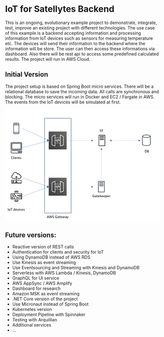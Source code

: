 # IoT for Satellytes Backend

This is an ongoing, evolutionary example project to demonstrate, integrate, test, improve an existing project with different technologies.
The use case of this example is a backend accepting information and processing information from IoT devices such as sensors for measuring temperature etc. The devices will send their information to the backend where the information will be store. The user can then access these informations via dashboard. Also there will be rest api to access some predefined calculated results. The project will run in AWS Cloud.

## Initial Version
The project setup is based on Spring Boot micro services. There will be a relational database to save the incoming data. All calls are synchronous and blocking. The micro services will run in Docker and EC2 / Fargate in AWS. The events from the IoT devices will be simulated at first. 

![inital version image](https://github.com/satellytes/satellytes.com-backend/blob/master/initial_version.PNG)

## Future versions:
- Reactive version of REST calls
- Authentication for clients and security for IoT
- Using DynamoDB instead of AWS RDS
- Use Kinesis as event streaming
- Use Eventsourcing and Streaming with Kinesis and DynamoDB
- Serverless with AWS Lambda / Kinesis, DynamoDB
- GraphQL for UI service
- AWS AppSync / AWS Amplify
- Dashboard for research
- Amazon MSK as event streaming
- .NET Core version of the project
- Use Micronaut instead of Spring Boot
- Kubernetes version
- Deployment Pipeline with Spinnaker
- Testing with Arquillian
- Additional services
- ...
